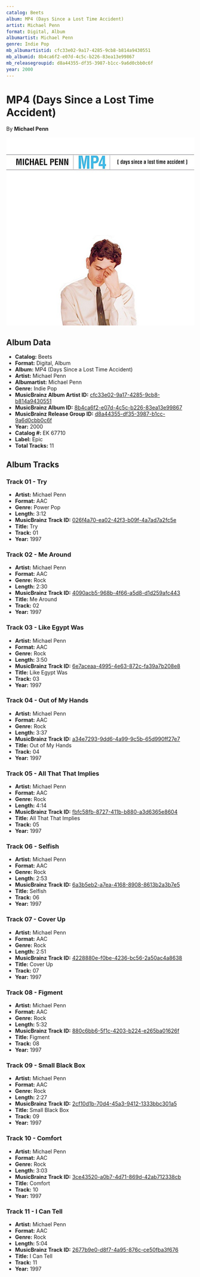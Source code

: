 ```yaml
---
catalog: Beets
album: MP4 (Days Since a Lost Time Accident)
artist: Michael Penn
format: Digital, Album
albumartist: Michael Penn
genre: Indie Pop
mb_albumartistid: cfc33e02-9a17-4285-9cb8-b814a9430551
mb_albumid: 8b4ca6f2-e07d-4c5c-b226-83ea13e99867
mb_releasegroupid: d8a44355-df35-3987-b1cc-9a6d0cbb0c6f
year: 2000
---
```


# MP4 (Days Since a Lost Time Accident)

By **Michael Penn**

![](../../assets/beetscovers/Michael_Penn-MP4_Days_Since_a_Lost_Time_Accident.jpg)

## Album Data

- **Catalog:** Beets
- **Format:** Digital, Album
- **Album:** MP4 (Days Since a Lost Time Accident)
- **Artist:** Michael Penn
- **Albumartist:** Michael Penn
- **Genre:** Indie Pop
- **MusicBrainz Album Artist ID:** [cfc33e02-9a17-4285-9cb8-b814a9430551](https://musicbrainz.org/artist/cfc33e02-9a17-4285-9cb8-b814a9430551)
- **MusicBrainz Album ID:** [8b4ca6f2-e07d-4c5c-b226-83ea13e99867](https://musicbrainz.org/release/8b4ca6f2-e07d-4c5c-b226-83ea13e99867)
- **MusicBrainz Release Group ID:** [d8a44355-df35-3987-b1cc-9a6d0cbb0c6f](https://musicbrainz.org/release-group/d8a44355-df35-3987-b1cc-9a6d0cbb0c6f)
- **Year:** 2000
- **Catalog #:** EK 67710
- **Label:** Epic
- **Total Tracks:** 11

## Album Tracks

### Track 01 - Try

- **Artist:** Michael Penn
- **Format:** AAC
- **Genre:** Power Pop
- **Length:** 3:12
- **MusicBrainz Track ID:** [026f4a70-ea02-42f3-b09f-4a7ad7a2fc5e](https://musicbrainz.org/recording/026f4a70-ea02-42f3-b09f-4a7ad7a2fc5e)
- **Title:** Try
- **Track:** 01
- **Year:** 1997

### Track 02 - Me Around

- **Artist:** Michael Penn
- **Format:** AAC
- **Genre:** Rock
- **Length:** 2:30
- **MusicBrainz Track ID:** [4090acb5-968b-4f66-a5d8-d1d259afc443](https://musicbrainz.org/recording/4090acb5-968b-4f66-a5d8-d1d259afc443)
- **Title:** Me Around
- **Track:** 02
- **Year:** 1997

### Track 03 - Like Egypt Was

- **Artist:** Michael Penn
- **Format:** AAC
- **Genre:** Rock
- **Length:** 3:50
- **MusicBrainz Track ID:** [6e7aceaa-4995-4e63-872c-fa39a7b208e8](https://musicbrainz.org/recording/6e7aceaa-4995-4e63-872c-fa39a7b208e8)
- **Title:** Like Egypt Was
- **Track:** 03
- **Year:** 1997

### Track 04 - Out of My Hands

- **Artist:** Michael Penn
- **Format:** AAC
- **Genre:** Rock
- **Length:** 3:37
- **MusicBrainz Track ID:** [a34e7293-9dd6-4a99-9c5b-65d990ff27e7](https://musicbrainz.org/recording/a34e7293-9dd6-4a99-9c5b-65d990ff27e7)
- **Title:** Out of My Hands
- **Track:** 04
- **Year:** 1997

### Track 05 - All That That Implies

- **Artist:** Michael Penn
- **Format:** AAC
- **Genre:** Rock
- **Length:** 4:14
- **MusicBrainz Track ID:** [fbfc58fb-8727-411b-b880-a3d6365e8604](https://musicbrainz.org/recording/fbfc58fb-8727-411b-b880-a3d6365e8604)
- **Title:** All That That Implies
- **Track:** 05
- **Year:** 1997

### Track 06 - Selfish

- **Artist:** Michael Penn
- **Format:** AAC
- **Genre:** Rock
- **Length:** 2:53
- **MusicBrainz Track ID:** [6a3b5eb2-a7ea-4168-8908-8613b2a3b7e5](https://musicbrainz.org/recording/6a3b5eb2-a7ea-4168-8908-8613b2a3b7e5)
- **Title:** Selfish
- **Track:** 06
- **Year:** 1997

### Track 07 - Cover Up

- **Artist:** Michael Penn
- **Format:** AAC
- **Genre:** Rock
- **Length:** 2:51
- **MusicBrainz Track ID:** [4228880e-f0be-4236-bc56-2a50ac4a8638](https://musicbrainz.org/recording/4228880e-f0be-4236-bc56-2a50ac4a8638)
- **Title:** Cover Up
- **Track:** 07
- **Year:** 1997

### Track 08 - Figment

- **Artist:** Michael Penn
- **Format:** AAC
- **Genre:** Rock
- **Length:** 5:32
- **MusicBrainz Track ID:** [880c6bb6-5f1c-4203-b224-e265ba01626f](https://musicbrainz.org/recording/880c6bb6-5f1c-4203-b224-e265ba01626f)
- **Title:** Figment
- **Track:** 08
- **Year:** 1997

### Track 09 - Small Black Box

- **Artist:** Michael Penn
- **Format:** AAC
- **Genre:** Rock
- **Length:** 2:27
- **MusicBrainz Track ID:** [2cf10d1b-70d4-45a3-9412-1333bbc301a5](https://musicbrainz.org/recording/2cf10d1b-70d4-45a3-9412-1333bbc301a5)
- **Title:** Small Black Box
- **Track:** 09
- **Year:** 1997

### Track 10 - Comfort

- **Artist:** Michael Penn
- **Format:** AAC
- **Genre:** Rock
- **Length:** 3:03
- **MusicBrainz Track ID:** [3ce43520-a0b7-4d71-869d-42ab712338cb](https://musicbrainz.org/recording/3ce43520-a0b7-4d71-869d-42ab712338cb)
- **Title:** Comfort
- **Track:** 10
- **Year:** 1997

### Track 11 - I Can Tell

- **Artist:** Michael Penn
- **Format:** AAC
- **Genre:** Rock
- **Length:** 5:04
- **MusicBrainz Track ID:** [2677b9e0-d8f7-4a95-876c-ce50fba3f676](https://musicbrainz.org/recording/2677b9e0-d8f7-4a95-876c-ce50fba3f676)
- **Title:** I Can Tell
- **Track:** 11
- **Year:** 1997

